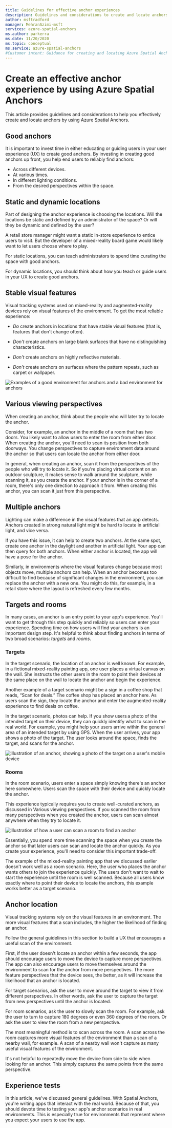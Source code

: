 ```yaml
---
title: Guidelines for effective anchor experiences
description: Guidelines and considerations to create and locate anchors effectively by using Azure Spatial Anchors.
author: msftradford
manager: MehranAzimi-msft
services: azure-spatial-anchors
ms.author: parkerra
ms.date: 11/20/2020
ms.topic: conceptual
ms.service: azure-spatial-anchors
#Customer intent: Guidance for creating and locating Azure Spatial Anchors. This guidance targets mixed-reality developers.
---
```


# Create an effective anchor experience by using Azure Spatial Anchors

This article provides guidelines and considerations to help you effectively create and locate anchors by using Azure Spatial Anchors.

## Good anchors

It is important to invest time in either educating or guiding users in your user experience (UX) to create good anchors. By investing in creating good anchors up front, you help end users to reliably find anchors:

- Across different devices.
- At various times.
- In different lighting conditions.
- From the desired perspectives within the space.

## Static and dynamic locations

Part of designing the anchor experience is choosing the locations. Will the locations be static and defined by an administrator of the space? Or will they be dynamic and defined by the user?

A retail store manager might want a static in-store experience to entice users to visit. But the developer of a mixed-reality board game would likely want to let users choose where to play.

For static locations, you can teach administrators to spend time curating the space with good anchors.

For dynamic locations, you should think about how you teach or guide users in your UX to create good anchors.

## Stable visual features

Visual tracking systems used on mixed-reality and augmented-reality devices rely on visual features of the environment. To get the most reliable experience:

- *Do* create anchors in locations that have stable visual features (that is, features that don't change often).

- *Don't* create anchors on large blank surfaces that have no distinguishing characteristics.

- *Don't* create anchors on highly reflective materials.

- *Don't* create anchors on surfaces where the pattern repeats, such as carpet or wallpaper.

![Examples of a good environment for anchors and a bad environment for anchors](./media/stable-visual.png)

## Various viewing perspectives

When creating an anchor, think about the people who will later try to locate the anchor.

Consider, for example, an anchor in the middle of a room that has two doors. You likely want to allow users to enter the room from either door. When creating the anchor, you'll need to scan its position from both doorways. You change perspectives to capture environment data around the anchor so that users can locate the anchor from either door.

In general, when creating an anchor, scan it from the perspectives of the people who will try to locate it. So if you're placing virtual content on an outdoor sculpture, it makes sense to walk around the sculpture, while scanning it, as you create the anchor. If your anchor is in the corner of a room, there's only one direction to approach it from. When creating this anchor, you can scan it just from this perspective.

## Multiple anchors

Lighting can make a difference in the visual features that an app detects. Anchors created in strong natural light might be hard to locate in artificial light, and vice versa.

If you have this issue, it can help to create two anchors. At the same spot, create one anchor in the daylight and another in artificial light. Your app can then query for both anchors. When either anchor is located, the app will have a pose for the anchor.

Similarly, in environments where the visual features change because most objects move, multiple anchors can help. When an anchor becomes too difficult to find because of significant changes in the environment, you can replace the anchor with a new one. You might do this, for example, in a retail store where the layout is refreshed every few months.

## Targets and rooms

In many cases, an anchor is an entry point to your app's experience. You'll want to get through this step quickly and reliably so users can enter your experience. Spending time on how users will find your anchors is an important design step. It's helpful to think about finding anchors in terms of two broad scenarios: *targets* and *rooms*.

### Targets

In the target scenario, the location of an anchor is well known. For example, in a fictional mixed-reality painting app, one user places a virtual canvas on the wall. She instructs the other users in the room to point their devices at the same place on the wall to locate the anchor and begin the experience.

Another example of a target scenario might be a sign in a coffee shop that reads, “Scan for deals.” The coffee shop has placed an anchor here. As users scan the sign, they locate the anchor and enter the augmented-reality experience to find deals on coffee.

In the target scenario, photos can help. If you show users a photo of the intended target on their device, they can quickly identify what to scan in the real world. For example, you might help your users arrive within the general area of an intended target by using GPS. When the user arrives, your app shows a photo of the target. The user looks around the space, finds the target, and scans for the anchor.

![Illustration of an anchor, showing a photo of the target on a user's mobile device](./media/start-here-edit.png)

### Rooms

In the room scenario, users enter a space simply knowing there's an anchor here somewhere. Users scan the space with their device and quickly locate the anchor.

This experience typically requires you to create well-curated anchors, as discussed in Various viewing perspectives. If you scanned the room from many perspectives when you created the anchor, users can scan almost anywhere when they try to locate it.

![Illustration of how a user can scan a room to find an anchor](./media/scan-room.png)

Essentially, you spend more time scanning the space when you create the anchor so that later users can scan and locate the anchor quickly. As you create your experience, you'll need to consider this important trade-off.

The example of the mixed-reality painting app that we discussed earlier doesn't work well as a room scenario. Here, the user who places the anchor wants others to join the experience quickly. The users don't want to wait to start the experience until the room is well scanned. Because all users know exactly where to point their device to locate the anchors, this example works better as a target scenario.

## Anchor location

Visual tracking systems rely on the visual features in an environment. The more visual features that a scan includes, the higher the likelihood of finding an anchor.

Follow the general guidelines in this section to build a UX that encourages a useful scan of the environment.

First, if the user doesn't locate an anchor within a few seconds, the app should encourage users to move the device to capture more perspectives. The app can also encourage users to move themselves around the environment to scan for the anchor from more perspectives. The more feature perspectives that the device sees, the better, as it will increase the likelihood that an anchor is located.

For target scenarios, ask the user to move around the target to view it from different perspectives. In other words, ask the user to capture the target from new perspectives until the anchor is located.

For room scenarios, ask the user to slowly scan the room. For example, ask the user to turn to capture 180 degrees or even 360 degrees of the room. Or ask the user to view the room from a new perspective.

The most meaningful method is to scan across the room. A scan across the room captures more visual features of the environment than a scan of a nearby wall, for example. A scan of a nearby wall won't capture as many useful visual features of the environment.

It's not helpful to repeatedly move the device from side to side when looking for an anchor. This simply captures the same points from the same perspective.

## Experience tests

In this article, we've discussed general guidelines. With Spatial Anchors, you're writing apps that interact with the real world. Because of that, you should devote time to testing your app's anchor scenarios in real environments. This is especially true for environments that represent where you expect your users to use the app.
